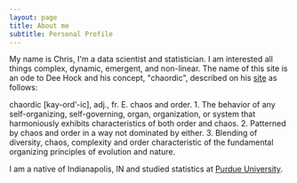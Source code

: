 ```yaml
---
layout: page
title: About me
subtitle: Personal Profile
---
```


My name is Chris, I'm a data scientist and statistician. I am interested all things complex, dynamic, emergent, and non-linear. The name of this site is an ode to Dee Hock and his concept, "chaordic", described on his [site](http://www.deewhock.com/) as follows:

chaordic [kay-ordʹ-ic], adj., fr. E. chaos and order.  1. The behavior of any self-organizing, self-governing, organ, organization, or system that harmoniously exhibits characteristics of both order and chaos.   2.  Patterned by chaos and order in a way not dominated by either.  3.  Blending of diversity, chaos, complexity and order characteristic of the fundamental organizing principles of evolution and nature.

I am a native of Indianapolis, IN and studied statistics at [Purdue University](purdue.edu).